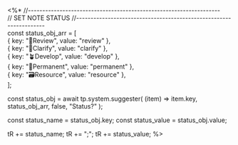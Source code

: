 <%*
//-------------------------------------------------------------------  
// SET NOTE STATUS
//-------------------------------------------------------------------  
const status_obj_arr = [  
  { key: "🌱️Review", value: "review" },  
  { key: "🌿️Clarify", value: "clarify" },  
  { key: "🪴Develop", value: "develop" },  
  { key: "🌳Permanent", value: "permanent" },  
  { key: "🗃️Resource", value: "resource" },  
];

const status_obj = await tp.system.suggester(
  (item) => item.key,
  status_obj_arr,
  false,
  "Status?"
);

const status_name = status_obj.key;
const status_value = status_obj.value;

tR += status_name;
tR += ";";
tR += status_value;
%>